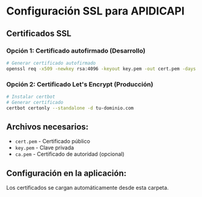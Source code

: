 # Configuración SSL para APIDICAPI

## Certificados SSL

### Opción 1: Certificado autofirmado (Desarrollo)
```bash
# Generar certificado autofirmado
openssl req -x509 -newkey rsa:4096 -keyout key.pem -out cert.pem -days 365 -nodes
```

### Opción 2: Certificado Let's Encrypt (Producción)
```bash
# Instalar certbot
# Generar certificado
certbot certonly --standalone -d tu-dominio.com
```

## Archivos necesarios:
- `cert.pem` - Certificado público
- `key.pem` - Clave privada
- `ca.pem` - Certificado de autoridad (opcional)

## Configuración en la aplicación:
Los certificados se cargan automáticamente desde esta carpeta. 